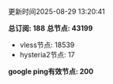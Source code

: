 更新时间2025-08-29 13:20:41

**总订阅: 188**
**总节点: 43199**
- vless节点: 18539
- hysteria2节点: 17

**google ping有效节点: 200**
